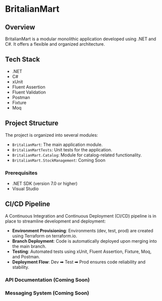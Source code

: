 # BritalianMart

## Overview

BritalianMart is a modular monolithic application developed using .NET and C#.
It offers a flexible and organized architecture.

## Tech Stack

- .NET
- C#
- xUnit
- Fluent Assertion
- Fluent Validation
- Postman
- Fixture 
- Moq 

## Project Structure

The project is organized into several modules:

- `BritalianMart`: The main application module.
- `BritalianMartTests`: Unit tests for the application.
- `BritalianMart.Catalog`: Module for catalog-related functionality.
- `BritalianMart.StockManagement`: Coming Soon
  
### Prerequisites

- .NET SDK (version 7.0 or higher)
- Visual Studio


## CI/CD Pipeline

A Continuous Integration and Continuous Deployment (CI/CD) pipeline is in place to streamline development and deployment:

- **Environment Provisioning**: Environments (dev, test, prod) are created using Terraform on terraform.io.
- **Branch Deployment**: Code is automatically deployed upon merging into the main branch.
- **Testing**: Automated tests using xUnit, Fluent Assertion, Fixture, Moq, and Postman.
- **Deployment Flow**: Dev ➡ Test ➡ Prod ensures code reliability and stability.

### API Documentation (Coming Soon)
### Messaging System (Coming Soon)
